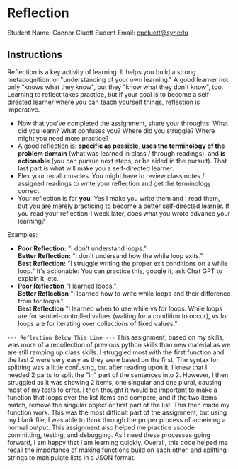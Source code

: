 # Reflection

Student Name:  Connor Cluett
Sudent Email:  cpcluett@syr.edu

## Instructions

Reflection is a key activity of learning. It helps you build a strong metacognition, or "understanding of your own learning." A good learner not only "knows what they know", but they "know what they don't know", too. Learning to reflect takes practice, but if your goal is to become a self-directed learner where you can teach yourself things, reflection is imperative.

- Now that you've completed the assignment, share your throughts. What did you learn? What confuses you? Where did you struggle? Where might you need more practice?
- A good reflection is: **specific as possible**,  **uses the terminology of the problem domain** (what was learned in class / through readings), and **is actionable** (you can pursue next steps, or be aided in the pursuit). That last part is what will make you a self-directed learner.
- Flex your recall muscles. You might have to review class notes / assigned readings to write your reflection and get the terminology correct.
- Your reflection is for **you**. Yes I make you write them and I read them, but you are merely practicing to become a better self-directed learner. If you read your reflection 1 week later, does what you wrote advance your learning?

Examples:

- **Poor Reflection:**  "I don't understand loops."   
**Better Reflection:** "I don't undersand how the while loop exits."   
**Best Reflection:** "I struggle writing the proper exit conditions on a while loop." It's actionable: You can practice this, google it, ask Chat GPT to explain it, etc. 
-  **Poor Reflection** "I learned loops."   
**Better Reflection** "I learned how to write while loops and their difference from for loops."   
**Best Reflection** "I learned when to use while vs for loops. While loops are for sentiel-controlled values (waiting for a condition to occur), vs for loops are for iterating over collections of fixed values."

`--- Reflection Below This Line ---`
This assignment, based on my skills, was more of a recollection of previous python skills than new material as we are still ramping up class skills. I struggled most with the first function and the last 2 were very easy as they were based on the first. The syntax for splitting was a little confusing, but after reading upon it, I knew that I needed 2 parts to split the "in" part of the sentences into 2. However, I then struggled as it was showing 2 items, one singular and one plural, causing most of my tests to error. I then thought it would be important to make a function that loops over the list items and compare, and if the two items match, remove the singular object or first part of the list. This then made my function work. This was the most difficult part of the assignment, but using my blank file, I was able to think through the proper process of acheiving a normal output. This assignment also helped me practice vscode committing, testing, and debugging. As I need these processes going forward, I am happy that I am learning quickly. Overall, this code helped me recall the importance of making functions build on each other, and splitting strings to manipulate lists in a JSON format.

